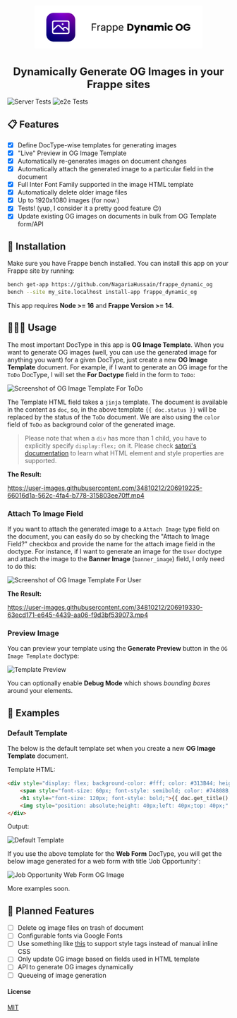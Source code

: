 <p align="center">
  <a href="https://github.com/NagariaHussain/frappe_dynamic_og">
    <img src="./.github/images/fdog_logo.png" width="380" />
  </a>
</p>
<h1 style="font-size: 24px" align="center">Dynamically Generate OG Images in your Frappe sites</h1>

<p align="center">

![Server Tests](https://github.com/NagariaHussain/frappe_dynamic_og/actions/workflows/ci.yml/badge.svg)
![e2e Tests](https://github.com/NagariaHussain/frappe_dynamic_og/actions/workflows/playwright.yml/badge.svg)

</p>

## 📋 Features

- [x] Define DocType-wise templates for generating images
- [x] "Live" Preview in OG Image Template
- [x] Automatically re-generates images on document changes
- [x] Automatically attach the generated image to a particular field in the document
- [x] Full Inter Font Family supported in the image HTML template
- [x] Automatically delete older image files
- [x] Up to 1920x1080 images (for now.)
- [x] Tests! (yup, I consider it a pretty good feature 😉)
- [x] Update existing OG images on documents in bulk from OG Template form/API

## 📀 Installation

Make sure you have Frappe bench installed. You can install this app on your Frappe site by running:

```bash
bench get-app https://github.com/NagariaHussain/frappe_dynamic_og
bench --site my_site.localhost install-app frappe_dynamic_og
```

This app requires **Node >= 16** and **Frappe Version >= 14**.

## 👩🏼‍💻 Usage

The most important DocType in this app is **OG Image Template**. When you want to generate OG images (well, you can use the generated image for anything you want) for a given DocType, just create a new **OG Image Template** document. For example, if I want to generate an OG image for the `ToDo` DocType, I will set the **For Doctype** field in the form to `ToDo`:

![Screenshot of OG Image Template For ToDo](https://frappecloud.com/files/sample_todo_og_image_template_form_view.png)

The Template HTML field takes a `jinja` template. The document is available in the content as `doc`, so, in the above template `{{ doc.status }}` will be replaced by the status of the `ToDo` document. We are also using the `color` field of `ToDo` as background color of the generated image.

> Please note that when a `div` has more than 1 child, you have to explicitly specify `display:flex;` on it. Please check [satori's documentation](https://github.com/vercel/satori) to learn what HTML element and style properties are supported.

**The Result:**

https://user-images.githubusercontent.com/34810212/206919225-66016d1a-562c-4fa4-b778-315803ee70ff.mp4

### Attach To Image Field

If you want to attach the generated image to a `Attach Image` type field on the document, you can easily do so by checking the "Attach to Image Field?" checkbox and provide the name for the attach image field in the doctype. For instance, if I want to generate an image for the `User` doctype and attach the image to the **Banner Image** (`banner_image`) field, I only need to do this:

![Screenshot of OG Image Template For User](https://frappecloud.com/files/sample_user_og_image_template_form_view.png)

**The Result:**

https://user-images.githubusercontent.com/34810212/206919330-63ecd171-e645-4439-aa06-f9d3bf539073.mp4

### Preview Image

You can preview your template using the **Generate Preview** button in the `OG Image Template` doctype:

![Template Preview](https://user-images.githubusercontent.com/34810212/207047971-6df567f9-eb2d-4e30-babb-adab4fed994b.png)

You can optionally enable **Debug Mode** which shows *bounding boxes* around your elements.

## 🌄 Examples

### Default Template

The below is the default template set when you create a new **OG Image Template** document.

Template HTML:

```html
<div style="display: flex; background-color: #fff; color: #313B44; height: 100vh; width: 100%; align-items: center; justify-content: center; flex-direction: column"> 
    <span style="font-size: 60px; font-style: semibold; color: #74808B; text-transform: uppercase;">{{ doc.doctype }}</span>
    <h1 style="font-size: 120px; font-style: bold;">{{ doc.get_title() }}</h1>
    <img style="position: absolute;height: 40px;left: 40px;top: 40px;" src="https://frappeframework.com/files/frappeframework-logo2a3e81.png" />
</div>
```

Output:

![Default Template](https://user-images.githubusercontent.com/34810212/207801893-fa6f7146-b10d-4efc-b628-d1db29f9dfc1.png)

If you use the above template for the **Web Form** DocType, you will get the below image generated for a web form with title 'Job Opportunity':

![Job Opportunity Web Form OG Image](https://user-images.githubusercontent.com/34810212/207803551-7cd2805e-016e-4674-a03c-a0e5a206cbf5.png)

More examples soon.

## 📍 Planned Features 

- [ ] Delete og image files on trash of document
- [ ] Configurable fonts via Google Fonts
- [ ] Use something like [this](https://github.com/jonkemp/inline-css) to support style tags instead of manual inline CSS
- [ ] Only update OG image based on fields used in HTML template
- [ ] API to generate OG images dynamically
- [ ] Queueing of image generation

#### License

[MIT](./LICENSE.txt)